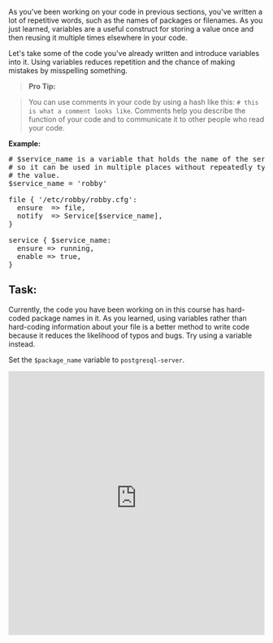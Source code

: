 As you've been working on your code in previous sections, you've written a lot of repetitive words, such as the names of packages or filenames. As you just learned, variables are a useful construct for storing a value once and then reusing it multiple times elsewhere in your code.

Let's take some of the code you've already written and introduce variables into it. Using variables reduces repetition and the chance of making mistakes by misspelling something.

> **Pro Tip:**

> You can use comments in your code by using a hash like this: `# this is what a comment looks like`. Comments help you describe the function of your code and to communicate it to other people who read your code.

**Example:**

<pre>
# $service_name is a variable that holds the name of the service
# so it can be used in multiple places without repeatedly typing
# the value.
$service_name = 'robby'

file { '/etc/robby/robby.cfg':
  ensure  => file,
  notify  => Service[$service_name],
}

service { $service_name:
  ensure => running,
  enable => true,
}
</pre>

## Task:

Currently, the code you have been working on in this course has hard-coded package names in it. As you learned, using variables rather than hard-coding information about your file is a better method to write code because it reduces the likelihood of typos and bugs. Try using a variable instead.

Set the `$package_name` variable to `postgresql-server`.

<iframe src="https://magicbox.classroom.puppet.com/scenario/putting_variables_to_use" width="100%" height="520px" frameborder="0"></iframe>
